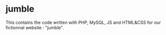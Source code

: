 # jumble

This contains the code written with PHP, MySQL, JS and HTML&CSS for our fictionnal website : "jumble".
